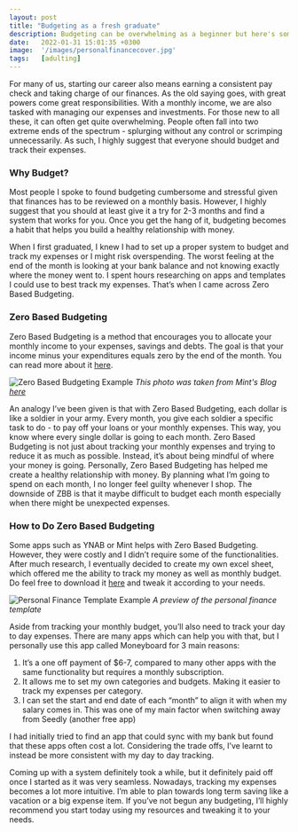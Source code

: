 ```yaml
---
layout: post
title: "Budgeting as a fresh graduate"
description: Budgeting can be overwhelming as a beginner but here's some tools I used
date:   2022-01-31 15:01:35 +0300
image:  '/images/personalfinancecover.jpg'
tags:   [adulting]
---
```

For many of us, starting our career also means earning a consistent pay check and taking charge of our finances. As the old saying goes, with great powers come great responsibilities. With a monthly income, we are also tasked with managing our expenses and investments. For those new to all these, it can often get quite overwhelming. People often fall into two extreme ends of the spectrum - splurging without any control or scrimping unnecessarily. As such, I highly suggest that everyone should budget and track their expenses. 

### Why Budget? 
Most people I spoke to found budgeting cumbersome and stressful given that finances has to be reviewed on a monthly basis. However, I highly suggest that you should at least give it a try for 2-3 months and find a system that works for you. Once you get the hang of it, budgeting becomes a habit that helps you build a healthy relationship with money. 

When I first graduated, I knew I had to set up a proper system to budget and track my expenses or I might risk overspending. The worst feeling at the end of the month is looking at your bank balance and not knowing exactly where the money went to. I spent hours researching on apps and templates I could use to best track my expenses. That’s when I came across Zero Based Budgeting.

### Zero Based Budgeting
Zero Based Budgeting is a method that encourages you to allocate your monthly income to your expenses, savings and debts. The goal is that your income minus your expenditures equals zero by the end of the month. You can read more about it [here](https://mint.intuit.com/blog/budgeting/zero-based-budgeting/).


![Zero Based Budgeting Example]({{site.baseurl}}/images/personalfinance.png#center)
*This photo was taken from Mint's Blog [here](https://mint.intuit.com/blog/budgeting/zero-based-budgeting/)*

An analogy I’ve been given is that with Zero Based Budgeting, each dollar is like a soldier in your army. Every month, you give each soldier a specific task to do - to pay off your loans or your monthly expenses. This way, you know where every single dollar is going to each month. Zero Based Budgeting is not just about tracking your monthly expenses and trying to reduce it as much as possible. Instead, it’s about being mindful of where your money is going. Personally, Zero Based Budgeting has helped me create a healthy relationship with money. By planning what I’m going to spend on each month, I no longer feel guilty whenever I shop. The downside of ZBB is that it maybe difficult to budget each month especially when there might be unexpected expenses.

### How to Do Zero Based Budgeting

Some apps such as YNAB or Mint helps with Zero Based Budgeting. However, they were costly and I didn’t require some of the functionalities. After much research, I eventually decided to create my own excel sheet, which offered me the ability to track my money as well as monthly budget. Do feel free to download it [here](https://landing.mailerlite.com/webforms/landing/k7a7m2) and tweak it according to your needs.

![Personal Finance Template Example]({{site.baseurl}}/images/templateexample.png#center)
*A preview of the personal finance template*

Aside from tracking your monthly budget, you’ll also need to track your day to day expenses. There are many apps which can help you with that, but I personally use this app called Moneyboard for 3 main reasons:
1. It’s a one off payment of $6-7, compared to many other apps with the same functionality but requires a monthly subscription.
2. It allows me to set my own categories and budgets. Making it easier to track my expenses per category. 
3. I can set the start and end date of each “month” to align it with when my salary comes in. This was one of my main factor when switching away from Seedly (another free app) 

I had initially tried to find an app that could sync with my bank but found that these apps often cost a lot. Considering the trade offs, I’ve learnt to instead be more consistent with my day to day tracking. 

Coming up with a system definitely took a while, but it definitely paid off once I started as it was very seamless. Nowadays, tracking my expenses becomes a lot more intuitive. I’m able to plan towards long term saving like a vacation or a big expense item. If you’ve not begun any budgeting, I’ll highly recommend you start today using my resources and tweaking it to your needs.
